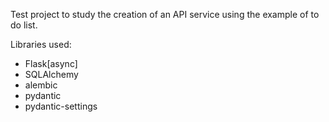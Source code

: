 Test project to study the creation of an API service using the example of to do list.  

Libraries used:  
- Flask[async]
- SQLAlchemy
- alembic
- pydantic
- pydantic-settings
